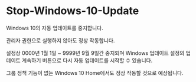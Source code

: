 # Stop-Windows-10-Update

Windows 10의 자동 업데이트를 중지합니다.

관리자 권한으로 실행하지 않아도 정상 작동합니다.

설정상 0000년 1월 1일 ~ 9999년 9월 9일간 중지되며 Windows 업데이트 설정의 업데이트 계속하기 버튼으로 다시 자동 업데이트를 시작할 수 있습니다.

그룹 정책 기능이 없는 Windows 10 Home에서도 정상 작동할 것으로 예상됩니다.
